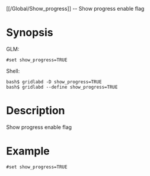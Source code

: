 [[/Global/Show_progress]] -- Show progress enable flag

# Synopsis

GLM:

~~~
#set show_progress=TRUE
~~~

Shell:

~~~
bash$ gridlabd -D show_progress=TRUE
bash$ gridlabd --define show_progress=TRUE
~~~

# Description

Show progress enable flag

# Example

~~~
#set show_progress=TRUE
~~~

